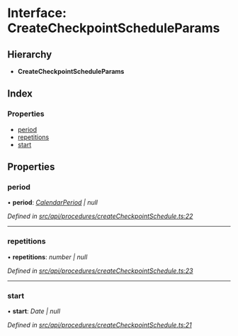 # Interface: CreateCheckpointScheduleParams

## Hierarchy

* **CreateCheckpointScheduleParams**

## Index

### Properties

* [period](createcheckpointscheduleparams.md#period)
* [repetitions](createcheckpointscheduleparams.md#repetitions)
* [start](createcheckpointscheduleparams.md#start)

## Properties

###  period

• **period**: *[CalendarPeriod](calendarperiod.md) | null*

*Defined in [src/api/procedures/createCheckpointSchedule.ts:22](https://github.com/PolymathNetwork/polymesh-sdk/blob/bf2b7a12/src/api/procedures/createCheckpointSchedule.ts#L22)*

___

###  repetitions

• **repetitions**: *number | null*

*Defined in [src/api/procedures/createCheckpointSchedule.ts:23](https://github.com/PolymathNetwork/polymesh-sdk/blob/bf2b7a12/src/api/procedures/createCheckpointSchedule.ts#L23)*

___

###  start

• **start**: *Date | null*

*Defined in [src/api/procedures/createCheckpointSchedule.ts:21](https://github.com/PolymathNetwork/polymesh-sdk/blob/bf2b7a12/src/api/procedures/createCheckpointSchedule.ts#L21)*
